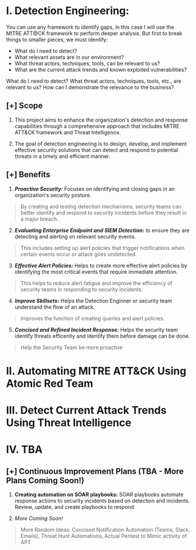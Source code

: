 # I. Detection Engineering: 

You can use any framework to identify gaps, in this case I will use the MITRE ATT@CK framework to perform deeper analysis. But first to break things to smaller pieces, we must identify: 
- What do I need to detect?
- What relevant assets are in our environment? 
- What threat actors, techniques, tools, can be relevant to us?
- What are the current attack trends and known exploited vulnerabilities? 

What do I need to detect?
What threat actors, techniques, tools, etc., are relevant to us?
How can I demonstrate the relevance to the business?


## [+] Scope
1. This project aims to enhance the organization's detection and response capabilities through a comprehensive approach that includes MITRE ATT&CK framework and Threat Intelligence.

2. The goal of detection engineering is to design, develop, and implement effective security solutions that can detect and respond to potential threats in a timely and efficient manner. 


## [+] Benefits
1. ***Proactive Security:*** Focuses on identifying and closing gaps in an organization's security posture. 
 
 > By creating and testing detection mechanisms, security teams can better identify and respond to security incidents before they result in a major breach.

2. ***Evaluating Enterprise Endpoint and SIEM Detection:*** to ensure they are detecting and alerting on relevant security events. 
> This includes setting up alert policies that trigger notifications when certain events occur or attack goes undetected.

3. ***Effective Alert Policies:*** Helps to create more effective alert policies by identifying the most critical events that require immediate attention. 
> This helps to reduce alert fatigue and improve the efficiency of security teams in responding to security incidents.

4. ***Improve Skillsets:*** Helps the Detection Enginner or security team understand the flow of an attack. 
> Improves the function of creating queries and alert policies.

5. ***Concised and Refined Incident Response:*** Helps the security team identify threats efficently and identify them before damage can be done. 
> Help the Security Team be more proactive


# II. Automating MITRE ATT&CK Using Atomic Red Team


# III. Detect Current Attack Trends Using Threat Intelligence 




# IV. TBA
## [+] Continuous Improvement Plans (TBA - More Plans Coming Soon!)
1. **Creating automation on SOAR playbooks:** SOAR playbooks automate response actions to security incidents based on detection and incidents. Review, update, and create playbooks to respond

2. *More Coming Soon!*
> More Random Ideas: Concised Notification Automation (Teams, Slack, Emails), Threat Hunt Automations, Actual Pentest to Mimic activity of APT
